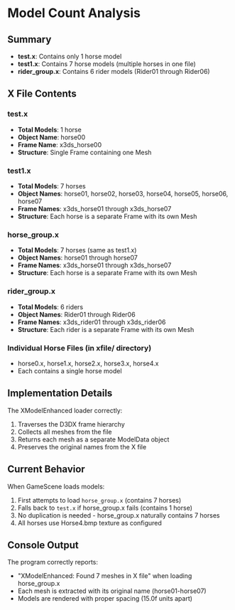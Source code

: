 # Model Count Analysis

## Summary
- **test.x**: Contains only 1 horse model
- **test1.x**: Contains 7 horse models (multiple horses in one file)
- **rider_group.x**: Contains 6 rider models (Rider01 through Rider06)

## X File Contents

### test.x
- **Total Models**: 1 horse
- **Object Name**: horse00
- **Frame Name**: x3ds_horse00
- **Structure**: Single Frame containing one Mesh

### test1.x
- **Total Models**: 7 horses
- **Object Names**: horse01, horse02, horse03, horse04, horse05, horse06, horse07
- **Frame Names**: x3ds_horse01 through x3ds_horse07
- **Structure**: Each horse is a separate Frame with its own Mesh

### horse_group.x
- **Total Models**: 7 horses (same as test1.x)
- **Object Names**: horse01 through horse07
- **Frame Names**: x3ds_horse01 through x3ds_horse07
- **Structure**: Each horse is a separate Frame with its own Mesh

### rider_group.x
- **Total Models**: 6 riders
- **Object Names**: Rider01 through Rider06
- **Frame Names**: x3ds_rider01 through x3ds_rider06
- **Structure**: Each rider is a separate Frame with its own Mesh

### Individual Horse Files (in xfile/ directory)
- horse0.x, horse1.x, horse2.x, horse3.x, horse4.x
- Each contains a single horse model

## Implementation Details

The XModelEnhanced loader correctly:
1. Traverses the D3DX frame hierarchy
2. Collects all meshes from the file
3. Returns each mesh as a separate ModelData object
4. Preserves the original names from the X file

## Current Behavior

When GameScene loads models:
1. First attempts to load `horse_group.x` (contains 7 horses)
2. Falls back to `test.x` if horse_group.x fails (contains 1 horse)
3. No duplication is needed - horse_group.x naturally contains 7 horses
4. All horses use Horse4.bmp texture as configured

## Console Output
The program correctly reports:
- "XModelEnhanced: Found 7 meshes in X file" when loading horse_group.x
- Each mesh is extracted with its original name (horse01-horse07)
- Models are rendered with proper spacing (15.0f units apart)